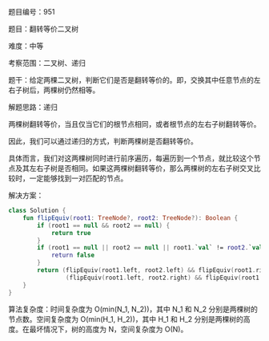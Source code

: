 题目编号：951

题目：翻转等价二叉树

难度：中等

考察范围：二叉树、递归

题干：给定两棵二叉树，判断它们是否是翻转等价的。即，交换其中任意节点的左右子树后，两棵树仍然相等。

解题思路：递归

两棵树翻转等价，当且仅当它们的根节点相同，或者根节点的左右子树翻转等价。

因此，我们可以通过递归的方式，判断两棵树是否翻转等价。

具体而言，我们对这两棵树同时进行前序遍历，每遍历到一个节点，就比较这个节点及其左右子树是否相同。如果这两棵树翻转等价，那么两棵树的左右子树交叉比较时，一定能够找到一对匹配的节点。

解决方案：

```kotlin
class Solution {
    fun flipEquiv(root1: TreeNode?, root2: TreeNode?): Boolean {
        if (root1 == null && root2 == null) {
            return true
        }
        if (root1 == null || root2 == null || root1.`val` != root2.`val`) {
            return false
        }
        return (flipEquiv(root1.left, root2.left) && flipEquiv(root1.right, root2.right)) ||
                (flipEquiv(root1.left, root2.right) && flipEquiv(root1.right, root2.left))
    }
}
```

算法复杂度：时间复杂度为 O(min(N_1, N_2))，其中 N_1 和 N_2 分别是两棵树的节点数。空间复杂度为 O(min(H_1, H_2))，其中 H_1 和 H_2 分别是两棵树的高度。在最坏情况下，树的高度为 N，空间复杂度为 O(N)。